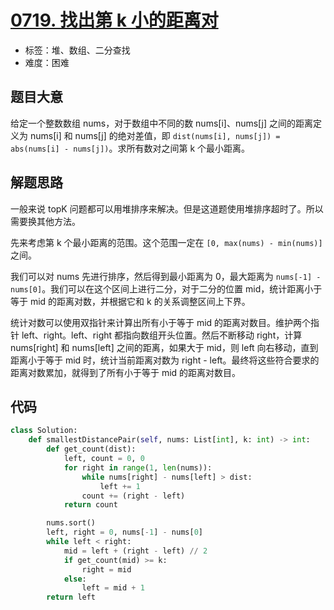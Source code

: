 # [0719. 找出第 k 小的距离对](https://leetcode-cn.com/problems/find-k-th-smallest-pair-distance/)

- 标签：堆、数组、二分查找
- 难度：困难

## 题目大意

给定一个整数数组 nums，对于数组中不同的数 nums[i]、nums[j] 之间的距离定义为 nums[i] 和 nums[j] 的绝对差值，即 `dist(nums[i], nums[j]) = abs(nums[i] - nums[j])`。求所有数对之间第 k 个最小距离。

## 解题思路

一般来说 topK 问题都可以用堆排序来解决。但是这道题使用堆排序超时了。所以需要换其他方法。

先来考虑第 k 个最小距离的范围。这个范围一定在 `[0, max(nums) - min(nums)]` 之间。

我们可以对 nums 先进行排序，然后得到最小距离为 0，最大距离为 `nums[-1] - nums[0]`。我们可以在这个区间上进行二分，对于二分的位置 mid，统计距离小于等于 mid 的距离对数，并根据它和 k 的关系调整区间上下界。

统计对数可以使用双指针来计算出所有小于等于 mid 的距离对数目。维护两个指针 left、right。left、right 都指向数组开头位置。然后不断移动 right，计算 nums[right] 和 nums[left] 之间的距离，如果大于 mid，则 left 向右移动，直到 距离小于等于 mid 时，统计当前距离对数为 right - left。最终将这些符合要求的距离对数累加，就得到了所有小于等于 mid 的距离对数目。

## 代码

```Python
class Solution:
    def smallestDistancePair(self, nums: List[int], k: int) -> int:
        def get_count(dist):
            left, count = 0, 0
            for right in range(1, len(nums)):
                while nums[right] - nums[left] > dist:
                    left += 1
                count += (right - left)
            return count

        nums.sort()
        left, right = 0, nums[-1] - nums[0]
        while left < right:
            mid = left + (right - left) // 2
            if get_count(mid) >= k:
                right = mid
            else:
                left = mid + 1
        return left
```

